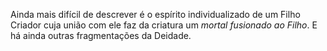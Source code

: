 ﻿Ainda mais difícil de descrever é o espírito individualizado de um Filho Criador cuja união com ele faz da criatura um <I>mortal fusionado ao Filho</I>. E há ainda outras fragmentações da Deidade.